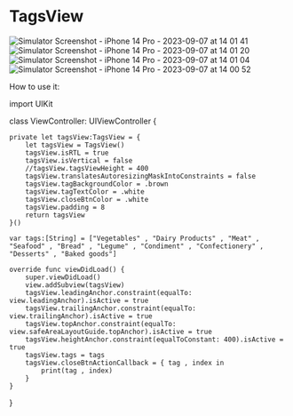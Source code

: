 # TagsView


![Simulator Screenshot - iPhone 14 Pro - 2023-09-07 at 14 01 41](https://github.com/ehabyasser/TagsView/assets/17433385/725902de-4314-44a2-b474-affd10842879)
![Simulator Screenshot - iPhone 14 Pro - 2023-09-07 at 14 01 20](https://github.com/ehabyasser/TagsView/assets/17433385/a98f3c13-8abf-4e7d-8b83-ad2fac3d45f1)
![Simulator Screenshot - iPhone 14 Pro - 2023-09-07 at 14 01 04](https://github.com/ehabyasser/TagsView/assets/17433385/c35a7b64-daf4-419c-9765-abfe5b176bff)
![Simulator Screenshot - iPhone 14 Pro - 2023-09-07 at 14 00 52](https://github.com/ehabyasser/TagsView/assets/17433385/e210f064-5edd-4e65-b95e-1297157cb78c)

How to use it:

import UIKit

class ViewController: UIViewController {
    
    private let tagsView:TagsView = {
        let tagsView = TagsView()
        tagsView.isRTL = true
        tagsView.isVertical = false
        //tagsView.tagsViewHeight = 400
        tagsView.translatesAutoresizingMaskIntoConstraints = false
        tagsView.tagBackgroundColor = .brown
        tagsView.tagTextColor = .white
        tagsView.closeBtnColor = .white
        tagsView.padding = 8
        return tagsView
    }()

    var tags:[String] = ["Vegetables" , "Dairy Products" , "Meat" , "Seafood" , "Bread" , "Legume" , "Condiment" , "Confectionery" , "Desserts" , "Baked goods"]
    
    override func viewDidLoad() {
        super.viewDidLoad()
        view.addSubview(tagsView)
        tagsView.leadingAnchor.constraint(equalTo: view.leadingAnchor).isActive = true
        tagsView.trailingAnchor.constraint(equalTo: view.trailingAnchor).isActive = true
        tagsView.topAnchor.constraint(equalTo: view.safeAreaLayoutGuide.topAnchor).isActive = true
        tagsView.heightAnchor.constraint(equalToConstant: 400).isActive = true
        tagsView.tags = tags
        tagsView.closeBtnActionCallback = { tag , index in
            print(tag , index)
        }
    }

}
